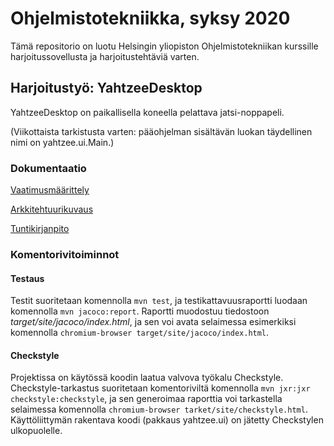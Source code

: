 # Ohjelmistotekniikka, syksy 2020

Tämä repositorio on luotu Helsingin yliopiston Ohjelmistotekniikan kurssille harjoitussovellusta ja harjoitustehtäviä varten.

## Harjoitustyö: YahtzeeDesktop

YahtzeeDesktop on paikallisella koneella pelattava jatsi-noppapeli.

(Viikottaista tarkistusta varten: pääohjelman sisältävän luokan täydellinen nimi on yahtzee.ui.Main.)

### Dokumentaatio

[Vaatimusmäärittely](dokumentaatio/vaatimusmaarittely.md)

[Arkkitehtuurikuvaus](dokumentaatio/arkkitehtuuri.md)

[Tuntikirjanpito](dokumentaatio/tuntikirjanpito.md)

### Komentorivitoiminnot

#### Testaus
Testit suoritetaan komennolla `mvn test`, ja testikattavuusraportti luodaan komennolla `mvn jacoco:report`. Raportti muodostuu tiedostoon _target/site/jacoco/index.html_, ja sen voi avata selaimessa esimerkiksi komennolla `chromium-browser target/site/jacoco/index.html`.

#### Checkstyle
Projektissa on käytössä koodin laatua valvova työkalu Checkstyle. Checkstyle-tarkastus suoritetaan komentoriviltä komennolla `mvn jxr:jxr checkstyle:checkstyle`, ja sen generoimaa raporttia voi tarkastella selaimessa komennolla `chromium-browser tarket/site/checkstyle.html`. Käyttöliittymän rakentava koodi (pakkaus yahtzee.ui) on jätetty Checkstylen ulkopuolelle.

